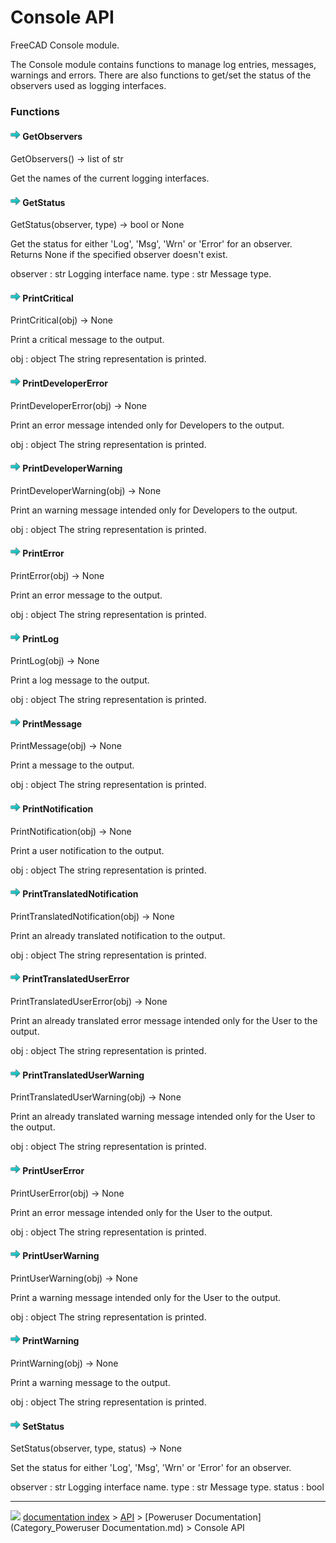 # Console API

FreeCAD Console module.

The Console module contains functions to manage log entries, messages,
warnings and errors.
There are also functions to get/set the status of the observers used as
logging interfaces.



### Functions

#### <img src="images/Arrow-right.svg" style="width:16px;"> GetObservers

GetObservers() -> list of str

Get the names of the current logging interfaces.



#### <img src="images/Arrow-right.svg" style="width:16px;"> GetStatus

GetStatus(observer, type) -> bool or None

Get the status for either 'Log', 'Msg', 'Wrn' or 'Error' for an observer.
Returns None if the specified observer doesn't exist.

observer : str
    Logging interface name.
type : str
    Message type.



#### <img src="images/Arrow-right.svg" style="width:16px;"> PrintCritical

PrintCritical(obj) -> None

Print a critical message to the output.

obj : object
    The string representation is printed.



#### <img src="images/Arrow-right.svg" style="width:16px;"> PrintDeveloperError

PrintDeveloperError(obj) -> None

Print an error message intended only for Developers to the output.

obj : object
    The string representation is printed.



#### <img src="images/Arrow-right.svg" style="width:16px;"> PrintDeveloperWarning

PrintDeveloperWarning(obj) -> None

Print an warning message intended only for Developers to the output.

obj : object
    The string representation is printed.



#### <img src="images/Arrow-right.svg" style="width:16px;"> PrintError

PrintError(obj) -> None

Print an error message to the output.

obj : object
    The string representation is printed.



#### <img src="images/Arrow-right.svg" style="width:16px;"> PrintLog

PrintLog(obj) -> None

Print a log message to the output.

obj : object
    The string representation is printed.



#### <img src="images/Arrow-right.svg" style="width:16px;"> PrintMessage

PrintMessage(obj) -> None

Print a message to the output.

obj : object
    The string representation is printed.



#### <img src="images/Arrow-right.svg" style="width:16px;"> PrintNotification

PrintNotification(obj) -> None

Print a user notification to the output.

obj : object
    The string representation is printed.



#### <img src="images/Arrow-right.svg" style="width:16px;"> PrintTranslatedNotification

PrintTranslatedNotification(obj) -> None

Print an already translated notification to the output.

obj : object
    The string representation is printed.



#### <img src="images/Arrow-right.svg" style="width:16px;"> PrintTranslatedUserError

PrintTranslatedUserError(obj) -> None

Print an already translated error message intended only for the User to the output.

obj : object
    The string representation is printed.



#### <img src="images/Arrow-right.svg" style="width:16px;"> PrintTranslatedUserWarning

PrintTranslatedUserWarning(obj) -> None

Print an already translated warning message intended only for the User to the output.

obj : object
    The string representation is printed.



#### <img src="images/Arrow-right.svg" style="width:16px;"> PrintUserError

PrintUserError(obj) -> None

Print an error message intended only for the User to the output.

obj : object
    The string representation is printed.



#### <img src="images/Arrow-right.svg" style="width:16px;"> PrintUserWarning

PrintUserWarning(obj) -> None

Print a warning message intended only for the User to the output.

obj : object
    The string representation is printed.



#### <img src="images/Arrow-right.svg" style="width:16px;"> PrintWarning

PrintWarning(obj) -> None

Print a warning message to the output.

obj : object
    The string representation is printed.



#### <img src="images/Arrow-right.svg" style="width:16px;"> SetStatus

SetStatus(observer, type, status) -> None

Set the status for either 'Log', 'Msg', 'Wrn' or 'Error' for an observer.

observer : str
    Logging interface name.
type : str
    Message type.
status : bool









---
![](images/Button_right.png) [documentation index](../README.md) > [API](Category_API.md) > [Poweruser Documentation](Category_Poweruser Documentation.md) > Console API
